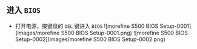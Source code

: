 ## 进入 `BIOS`
- 打开电源，按键盘的 `DEL` 键进入 `BIOS`
	![morefine S500 BIOS Setup-0001](images/morefine S500 BIOS Setup-0001.png)
	![morefine S500 BIOS Setup-0002](images/morefine S500 BIOS Setup-0002.png)
